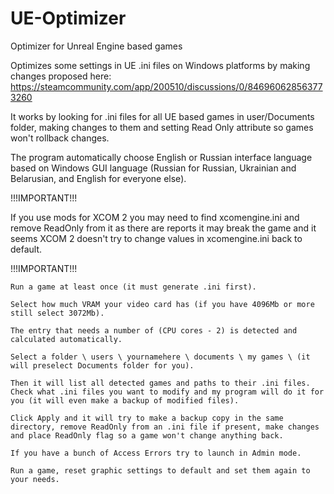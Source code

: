 # UE-Optimizer
Optimizer for Unreal Engine based games

Optimizes some settings in UE .ini files on Windows platforms
by making changes proposed here: https://steamcommunity.com/app/200510/discussions/0/846960628563773260

It works by looking for .ini files for all UE based games in user/Documents folder,
making changes to them and setting Read Only attribute so games won't rollback changes.

The program automatically choose English or Russian interface language based on Windows GUI language (Russian for Russian, Ukrainian and Belarusian, and English for everyone else).

!!!IMPORTANT!!!

If you use mods for XCOM 2 you may need to find xcomengine.ini and remove ReadOnly from it as there are reports it may break the game and it seems XCOM 2 doesn't try to change values in xcomengine.ini back to default.

!!!IMPORTANT!!!

    Run a game at least once (it must generate .ini first).

    Select how much VRAM your video card has (if you have 4096Mb or more still select 3072Mb).

    The entry that needs a number of (CPU cores - 2) is detected and calculated automatically.

    Select a folder \ users \ yournamehere \ documents \ my games \ (it will preselect Documents folder for you).

    Then it will list all detected games and paths to their .ini files. Check what .ini files you want to modify and my program will do it for you (it will even make a backup of modified files).

    Click Apply and it will try to make a backup copy in the same directory, remove ReadOnly from an .ini file if present, make changes and place ReadOnly flag so a game won't change anything back.

    If you have a bunch of Access Errors try to launch in Admin mode.

    Run a game, reset graphic settings to default and set them again to your needs.
